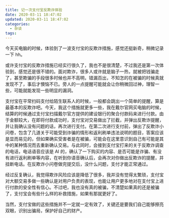 ```yaml
---
title: 记一次支付宝反欺诈体验
date: 2020-03-11 18:47:02
updated: 2020-03-11 18:47:02
categories:
  - 杂谈
tags:
---
```


今天买电脑的时候，体验到了一波支付宝的反欺诈措施，感觉还挺新奇，稍微记录一下 hh。

<!--more-->

或许支付宝的反欺诈措施已经实行很久了，我也不是很清楚，不过我还是第一次体验到，感觉还是很不错的。面对欺诈，很多人或许就是脑子一热，就被把钱骗走了，甚至欺骗的手段很多时候也并不高明，错漏百出，不知怎的在被骗的时候真就发现不了，事后才懊恼不已。旁人的一点提醒可能就会让你稍微回过神，理智一些，可能就能发现一些明显的漏洞。

支付宝在平常扫码支付给陌生联系人的时候，一般都会跳出一个简单的提醒，算是最基本的反欺诈吧。今天，我这个措施就更多一些，我在戴尔官网买电脑的时候，结算的时候通过支付宝扫描戴尔官方提供的建设银行的聚合付款码来进行付款。由于金额较大，在即将付款成功时，支付宝对交易做出了拦截，并弹出反欺诈提醒，并让我确认没有问题的话，再次进行支付。在第二次进行支付前，弹出了反欺诈小问卷，包含了几道关于可能受到诈骗的情形和返利刷单违法说明的题目，答案应该是显而易见的，但如果确实受害者是在被骗，可能会在这里意识到自己有可能是其中的某种情况而去重新确认交易。与此同时，会接到支付宝打来的关于反欺诈调查的电话，电话语音应该是 AI 的，确认了一下购买的内容、是否可能是诈骗、有没有进行返利刷单等内容，在听到你语音确认后，会再次对你做出反欺诈的提醒，并挂断电话。在反欺诈小问卷做完提交后，没什么问题，支付才能正常通过。

经过反复确认，我觉得欺诈风险应该是降低了很多，我并没有觉得太繁琐，支付宝对大额交易多做一些确认是对用户负责的表现，也能让用户更多地对在支付宝上进行付款的安全性有信心。不过吧，我也没有真的被骗，不清楚如果真的还是被骗了，支付宝会有些什么样的补救措施，如果有那就更好了。

当然，支付宝做的这些措施并不一定就一定有效了，关键还是要我们自己能够擦亮双眼，识别出骗局，保护好自己的财产。
